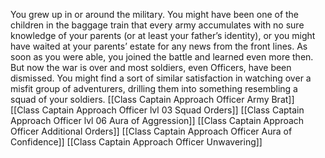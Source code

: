 You grew up in or around the military. You might have been one of the children in the baggage train that every army accumulates with no sure knowledge of your parents (or at least your father’s identity), or you might have waited at your parents’ estate for any news from the front lines. As soon as you were able, you joined the battle and learned even more then.
But now the war is over and most soldiers, even Officers, have been dismissed. You might find a sort of similar satisfaction in watching over a misfit group of adventurers, drilling them into something resembling a squad of your soldiers.
[[Class Captain Approach Officer Army Brat]]
[[Class Captain Approach Officer lvl 03 Squad Orders]]
[[Class Captain Approach Officer lvl 06 Aura of Aggression]]
[[Class Captain Approach Officer Additional Orders]]
[[Class Captain Approach Officer  Aura of Confidence]]
[[Class Captain Approach Officer  Unwavering]]